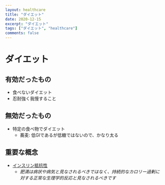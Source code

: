 ```yaml
---
layout: healthcare
title: "ダイエット"
date: 2020-12-15
excerpt: "ダイエット"
tags: ["ダイエット", "healthcare"]
comments: false
---
```


# ダイエット

## 有効だったもの
 - 食べないダイエット
 - 忍耐強く我慢すること

## 無効だったもの
 - 特定の食べ物でダイエット
   - 蕎麦: 低GIであるが低糖ではないので、かなり太る

## 重要な概念
 - [インスリン抵抗性](https://en.wikipedia.org/wiki/Insulin_resistance)
   - *肥満は病状や病気と見なされるべきではなく、持続的なカロリー過剰に対する正常な生理学的反応と見なされるべきです*
